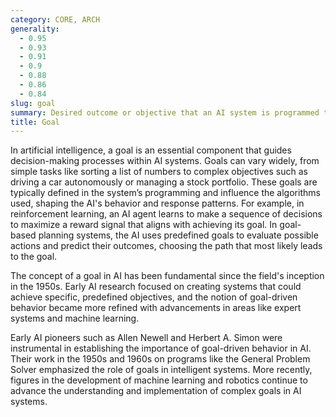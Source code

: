 ```yaml
---
category: CORE, ARCH
generality:
  - 0.95
  - 0.93
  - 0.91
  - 0.9
  - 0.88
  - 0.86
  - 0.84
slug: goal
summary: Desired outcome or objective that an AI system is programmed to achieve.
title: Goal
---
```


In artificial intelligence, a goal is an essential component that guides decision-making processes within AI systems. Goals can vary widely, from simple tasks like sorting a list of numbers to complex objectives such as driving a car autonomously or managing a stock portfolio. These goals are typically defined in the system’s programming and influence the algorithms used, shaping the AI's behavior and response patterns. For example, in reinforcement learning, an AI agent learns to make a sequence of decisions to maximize a reward signal that aligns with achieving its goal. In goal-based planning systems, the AI uses predefined goals to evaluate possible actions and predict their outcomes, choosing the path that most likely leads to the goal.

The concept of a goal in AI has been fundamental since the field's inception in the 1950s. Early AI research focused on creating systems that could achieve specific, predefined objectives, and the notion of goal-driven behavior became more refined with advancements in areas like expert systems and machine learning.

Early AI pioneers such as Allen Newell and Herbert A. Simon were instrumental in establishing the importance of goal-driven behavior in AI. Their work in the 1950s and 1960s on programs like the General Problem Solver emphasized the role of goals in intelligent systems. More recently, figures in the development of machine learning and robotics continue to advance the understanding and implementation of complex goals in AI systems.

